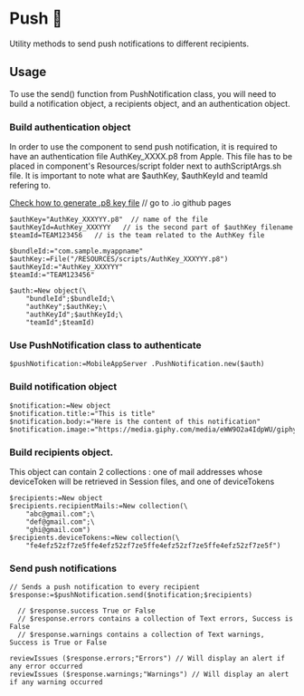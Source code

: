 # Push 🔔

Utility methods to send push notifications to different recipients.

## Usage

To use the send() function from PushNotification class, you will need to build a notification object, a recipients object, and an authentication object.

### Build authentication object
In order to use the component to send push notification, it is required to have an authentication file AuthKey_XXXX.p8 from Apple.
This file has to be placed in component's Resources/script folder next to authScriptArgs.sh file.
It is important to note what are $authKey, $authKeyId and teamId refering to.

[Check how to generate .p8 key file](Documentation/Methods/Generate_p8.md) // go to .io github pages

```4d
$authKey="AuthKey_XXXYYY.p8"  // name of the file
$authKeyId=AuthKey_XXXYYY   // is the second part of $authKey filename
$teamId=TEAM123456   // is the team related to the AuthKey file
```

```4d
$bundleId:="com.sample.myappname"
$authKey:=File("/RESOURCES/scripts/AuthKey_XXXYYY.p8")
$authKeyId:="AuthKey_XXXYYY"
$teamId:="TEAM123456"

$auth:=New object(\
    "bundleId";$bundleId;\
    "authKey";$authKey;\
    "authKeyId";$authKeyId;\
    "teamId";$teamId)
```


### Use PushNotification class to authenticate
```4d
$pushNotification:=MobileAppServer .PushNotification.new($auth)
```


### Build notification object

```4d
$notification:=New object
$notification.title:="This is title"
$notification.body:="Here is the content of this notification"
$notification.image:="https://media.giphy.com/media/eWW9O2a4IdpWU/giphy.gif"
```


### Build recipients object. 
This object can contain 2 collections : one of mail addresses whose deviceToken will be retrieved in Session files, and one of deviceTokens

```4d
$recipients:=New object
$recipients.recipientMails:=New collection(\
    "abc@gmail.com";\
    "def@gmail.com";\
    "ghi@gmail.com")
$recipients.deviceTokens:=New collection(\
    "fe4efz52zf7ze5ffe4efz52zf7ze5ffe4efz52zf7ze5ffe4efz52zf7ze5f")
```


### Send push notifications
```4d
// Sends a push notification to every recipient
$response:=$pushNotification.send($notification;$recipients)

  // $response.success True or False
  // $response.errors contains a collection of Text errors, Success is False
  // $response.warnings contains a collection of Text warnings, Success is True or False

reviewIssues ($response.errors;"Errors") // Will display an alert if any error occurred
reviewIssues ($response.warnings;"Warnings") // Will display an alert if any warning occurred
```